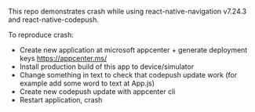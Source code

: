 This repo demonstrates crash while using react-native-navigation v7.24.3 and react-native-codepush. 

To reproduce crash:
- Create new application at microsoft appcenter + generate deployment keys https://appcenter.ms/
- Install production build of this app to device/simulator
- Change something in text to check that codepush update work (for example add some word to text at App.js)
- Create new codepush update with appcenter cli
- Restart application, crash

